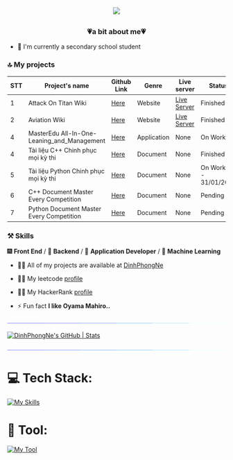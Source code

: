 
<h1 align="center">
    <img src="https://readme-typing-svg.herokuapp.com/?font=Righteous&size=35&center=true&vCenter=true&width=500&height=70&duration=4000&lines=Hi+There!+👋;+I'm+Dinh+Phong!;" />
</h1>

<h3 align="center">💗a bit about me💗</h3>

- 🔭 I'm currently a secondary school student

### 🔝 My projects
| STT | Project's name                                               | Github Link                                                              | Genre       | Live server                                                               | Status
|-----|--------------------------------------------------------------|--------------------------------------------------------------------------|-------------|---------------------------------------------------------------------------|-----------------------|
| 1   | Attack On Titan Wiki                                         | [Here](https://github.com/DinhPhongNe/JSA01-SPCK)                        | Website     | [Live Server](https://dinhphongne.github.io/Attack-On-Titan-Wiki/AOT.html)| Finished              |
| 2   | Aviation Wiki                                                | [Here](https://github.com/DinhPhongNe/Aviation-Wiki)                  | Website     | [Live Server](https://dinhphongne.github.io/Aviation-Wiki/homepage.html)  | Finished              |
| 4   | MasterEdu All-In-One-Leaning_and_Management                  | [Here](https://github.com/DinhPhongNe/MasterEdu_All-In-One-Leaning_and_Management) | Application | None                                                         | On Working |
| 4   | Tài liệu C++ Chinh phục mọi kỳ thi                           | [Here](https://github.com/DinhPhongNe/Tai_Lieu_cpp) | Document | None                                                                         | Finished     |
| 5   | Tài liệu Python Chinh phục mọi kỳ thi                        | [Here](https://github.com/DinhPhongNe/Tai_Lieu_Python) | Document | None                                                                         | On Working - 31/01/2025            |
| 6   | C++ Document Master Every Competition                        | [Here](https://github.com/DinhPhongNe/CppDoc_Master-Every-Competition)       | Document | None                                                                         | Pending     |
| 7   | Python Document Master Every Competition                     | [Here](https://github.com/DinhPhongNe/PythonDoc-Master-Every-Competition)       | Document | None                                                                         | Pending  |

### ⚒ Skills
🎆 **Front End** / 🎇 **Backend** / 🌌 **Application Developer** / 🤖 **Machine Learning**

- 👨‍💻 All of my projects are available at [DinhPhongNe](https://github.com/DinhPhongNe)

- 🤷‍♀️ My leetcode [profile](https://leetcode.com/u/dinpon_progZ/)

- 🤷‍♀️ My HackerRank [profile](https://www.hackerrank.com/profile/DinhPhongg)

- ⚡ Fun fact **I like Oyama Mahiro..**

<img src="/assets/images/horizontal-divider-gradient.gif">

[![DinhPhongNe's GitHub | Stats](https://stats.quira.sh/DinhPhongNe/github?theme=dark)](https://quira.sh?utm_source=widgets&utm_campaign=DinhPhongNe)

<img src="/assets/images/horizontal-divider-gradient.gif">

# 💻 Tech Stack:
[![My Skills](https://skillicons.dev/icons?i=html,css,sass,less,tailwind,bootstrap,js,ts,react,py,pytorch,cpp,arduino,nodejs,express,jquery,lua,nix,sqlite,npm,pnpm)](https://skillicons.dev)

# 📣 Tool:
[![My Tool](https://skillicons.dev/icons?i=vscode,visualstudio,sublime,qt,clion,cmake,git,github,gitlab,cloudflare,firebase,gcp,linux,windows,blender,figma,gmail,mysql,notion,replit,robloxstudio,mongodb,babel,pycharm)](https://skillicons.dev)
